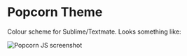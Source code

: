# Popcorn Theme

Colour scheme for Sublime/Textmate. Looks something like:

![Popcorn JS screenshot](https://www.youtube.com/playlist?list=PLOKWcH1zBl2kfnCwyyZWk5MW28lgaNa7L)

